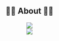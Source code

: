 <div align=center>
 
  <h2 align="center">👨‍💻 About 👨‍💻</h2>
  <p align="center">
    <a href="https://enixjm.github.io">
        <img src="http://img.shields.io/badge/-Tech%20blog-black?style=flat-square&logo=github&link=https://enixjm.github.io"/>
    </a>
   <br>
   <img src="https://www.codewars.com/users/enixjm/badges/small"/>
  </p>
  <br> 
</div>
